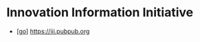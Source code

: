 # Innovation Information Initiative

- [[go]] https://iii.pubpub.org


[//begin]: # "Autogenerated link references for markdown compatibility"
[go]: go "Go"
[//end]: # "Autogenerated link references"